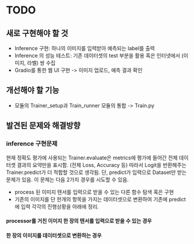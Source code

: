 # TODO

## 새로 구현해야 할 것
- Inference 구현: 하나의 이미지를 입력받아 예측되는 label를 출력
- Inference 의 성능 테스트: 기존 데이터셋의 test 부분을 활용 혹은 인터넷에서 (이미지, 라벨) 쌍 수집
- Gradio를 통한 웹 UI 구현 -> 이미지 업로드, 예측 결과 확인


## 개선해야 할 기능
- 모듈의 Trainer_setup과 Train_runner 모듈의 통합 -> Train.py


## 발견된 문제와 해결방향
### inference 구현문제
현재 정확도 평가에 사용되는 Trainer.evaluate은 metrics에 평가에 들어간 전체 데이터셋 결과의 요약만을 표시함. (전체 Loss, Accuracy 등)
따라서 Logit을 반환해주는 Trainer.predict가 더 적합할 것으로 생각됨. 단, predict가 입력으로 Dataset만 받는 문제가 있음.
이 문제는 다음 2가지 경우를 시도할 수 있음.
- process 된 이미지 텐서를 입력으로 받을 수 있는 다른 함수 탐색 혹은 구현
- 기존의 이미지를 단 한개의 항목을 가지는 데이터셋으로 변환하여 기존에 predict에 입력
각각의 진행상황을 아래에 정리.
#### processor를 거친 이미지 한 장의 텐서를 입력으로 받을 수 있는 경우
#### 한 장의 이미지를 데이터셋으로 변환하는 경우
